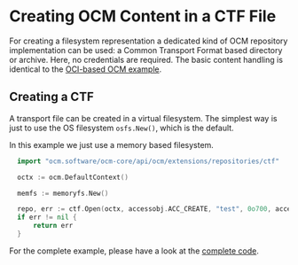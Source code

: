 # Creating OCM Content in a CTF File

For creating a filesystem representation a dedicated kind
of OCM repository implementation can be used: a Common Transport
Format based directory or archive. Here, no credentials
are required. The basic content handling is identical
to the [OCI-based OCM example](creds.md).

## Creating a CTF 

A transport file can be created in a virtual filesystem.
The simplest way is just to use the OS filesystem `osfs.New()`,
which is the default.

In this example we just use a memory based filesystem.

```go
  import "ocm.software/ocm-core/api/ocm/extensions/repositories/ctf"

  octx := ocm.DefaultContext()

  memfs := memoryfs.New()

  repo, err := ctf.Open(octx, accessobj.ACC_CREATE, "test", 0o700, accessio.PathFileSystem(memfs))
  if err != nil {
      return err
  }
```

For the complete example, please have a look at the [complete code](ctf/example.go).